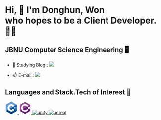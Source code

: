 <h1 align="left">Hi, 👋 I'm Donghun, Won </br>
who hopes to be a Client Developer. 👨‍💻</h1>
<h2 align="left">JBNU Computer Science Engineering 🖥 </h2>

- 📝 Studying Blog : <a href="https://blog.naver.com/donghun_o" target="_blank"><img src="https://img.shields.io/badge/BLOG-blue?style=flat-square&logoColor=CC6699"/></a>

- 📫 E-mail : <a href="mailto:wjh9330@naver.com"><img src="https://img.shields.io/badge/EMAIL-blue?style=flat-square&logoColor=CC6699"/></a>

<p align="left">
</p>

<h2 align="left"> Languages and Stack.Tech of Interest 💭 </h2>
<p align="left"> <a href="https://www.w3schools.com/cpp/" target="_blank" rel="noreferrer"> <img src="https://raw.githubusercontent.com/devicons/devicon/master/icons/cplusplus/cplusplus-original.svg" alt="cplusplus" width="40" height="40"/> </a> <a href="https://www.w3schools.com/cs/" target="_blank" rel="noreferrer"> <img src="https://raw.githubusercontent.com/devicons/devicon/master/icons/csharp/csharp-original.svg" alt="csharp" width="40" height="40"/> </a> <a href="https://unity.com/" target="_blank" rel="noreferrer"> <img src="https://www.vectorlogo.zone/logos/unity3d/unity3d-icon.svg" alt="unity" width="40" height="40"/> </a> <a href="https://unrealengine.com/" target="_blank" rel="noreferrer"> <img src="https://raw.githubusercontent.com/kenangundogan/fontisto/036b7eca71aab1bef8e6a0518f7329f13ed62f6b/icons/svg/brand/unreal-engine.svg" alt="unreal" width="40" height="40"/> </a> </p>

